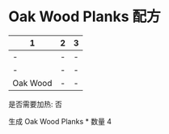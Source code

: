 # Oak Wood Planks 配方

|1|2|3|
|----|-----|-----|
|-|-|-|
|-|-|-|
|Oak Wood|-|-|

是否需要加热: 否

生成 Oak Wood Planks \* 数量 4


